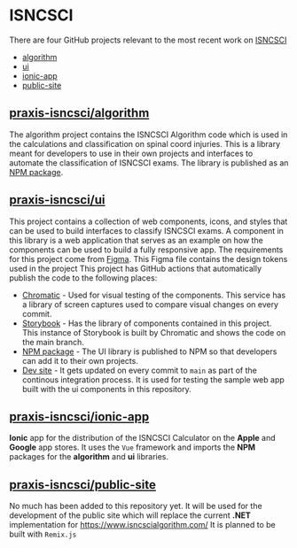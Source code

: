 # ISNCSCI

There are four GitHub projects relevant to the most recent work on [ISNCSCI](https://github.com/praxis-isncsci)

- [algorithm](https://github.com/praxis-isncsci/algorithm) 
- [ui](https://github.com/praxis-isncsci/ui)
- [ionic-app](https://github.com/praxis-isncsci/ionic-app)
- [public-site](https://github.com/praxis-isncsci/public-site)

## [praxis-isncsci/algorithm](https://github.com/praxis-isncsci/algorithm) 

The algorithm project contains the ISNCSCI Algorithm code which is used in the calculations and classification on spinal coord injuries. This is a library meant for developers to use in their own projects and interfaces to automate the classification of ISNCSCI exams. The library is published as an [NPM package](https://www.npmjs.com/package/isncsci?activeTab=readme). 

## [praxis-isncsci/ui](https://github.com/praxis-isncsci/ui)

This project contains a collection of web components, icons, and styles that can be used to build interfaces to classify ISNCSCI exams.
A component in this library is a web application that serves as an example on how the components can be used to build a fully responsive app. 
The requirements for this project come from [Figma](https://www.figma.com/file/82mMuohRV0zPWnZbZ5upup/isncsci-app?type=design&node-id=207-9677&mode=design&t=bsPp0V9VaKYOoAti-0).
This Figma file contains the design tokens used in the project 
This project has GitHub actions that automatically publish the code to the following places: 

- [Chromatic](https://www.chromatic.com/builds?appId=64f8d7c6e093108e99084a70) - Used for visual testing of the components. This service has a library of screen captures used to compare visual changes on every commit.
- [Storybook](https://64f8d7c6e093108e99084a70-lqlepbrspv.chromatic.com/?path=/docs/app-app--docs) - Has the library of components contained in this project. This instance of Storybook is built by Chromatic and shows the code on the main branch. 
- [NPM package](https://www.npmjs.com/package/isncsci-ui) - The UI library is published to NPM so that developers can add it to their own projects.
- [Dev site](https://brave-meadow-05543dc10.4.azurestaticapps.net) - It gets updated on every commit to `main` as part of the continous integration process. It is used for testing the sample web app built with the ui components in this repository.

## [praxis-isncsci/ionic-app](https://github.com/praxis-isncsci/ionic-app)

**Ionic** app for the distribution of the ISNCSCI Calculator on the **Apple** and **Google** app stores.
It uses the `Vue` framework and imports the **NPM** packages for the **algorithm** and **ui** libraries.

## [praxis-isncsci/public-site](https://github.com/praxis-isncsci/public-site)

No much has been added to this repository yet.
It will be used for the development of the public site which will replace the current **.NET** implementation for https://www.isncscialgorithm.com/
It is planned to be built with `Remix.js`
